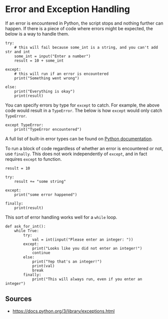 Error and Exception Handling
============================

If an error is encountered in Python, the script stops and nothing further can happen. If there is a piece of code where errors might be expected, the below is a way to handle them.

```
try:
    # this will fail because some_int is a string, and you can't add str and int
    some_int = input("Enter a number")
    result = 10 + some_int

except:
    # this will run if an error is encountered
    print("Something went wrong")

else:
    print("Everything is okay")
    print(result)
```

You can specify errors by type for `except` to catch. For example, the above code would result in a `TypeError`. The below is how `except` would only catch `TypeError`.

```
except TypeError:
    print("TypeError encountered")
```

A full list of built-in error types can be found on [Python documentation](https://docs.python.org/3/library/exceptions.html).

To run a block of code regardless of whether an error is encountered or not, use `finally`. This does not work independently of `except`, and in fact requires `except` to function.

```
result = 10

try:
    result += "some string"

except:
    print("some error happened")

finally:
    print(result)
```

This sort of error handling works well for a `while` loop.

```
def ask_for_int():
    while True:
        try:
            val = int(input("Please enter an integer: "))
        except:
            print("Looks like you did not enter an integer!")
            continue
        else:
            print("Yep that's an integer!")
            print(val)
            break
        finally:
            print("This will always run, even if you enter an integer")
```

Sources
-------

- https://docs.python.org/3/library/exceptions.html
